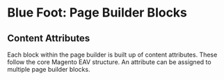 # Blue Foot: Page Builder Blocks
## Content Attributes
Each block within the page builder is built up of content attributes. These follow the core Magento EAV structure. An attribute can be assigned to multiple page builder blocks.
